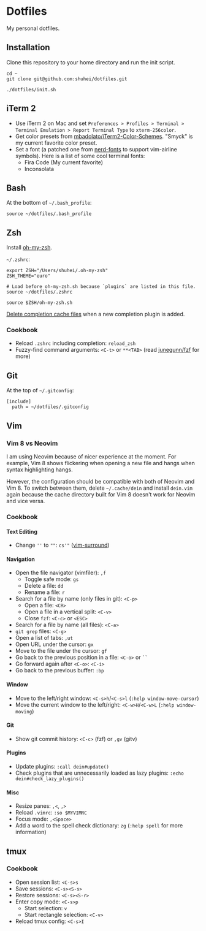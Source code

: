 # Dotfiles

My personal dotfiles.

## Installation

Clone this repository to your home directory and run the init script.

```shell
cd ~
git clone git@github.com:shuhei/dotfiles.git

./dotfiles/init.sh
```

## iTerm 2

- Use iTerm 2 on Mac and set `Preferences > Profiles > Terminal > Terminal Emulation > Report Terminal Type` to `xterm-256color`.
- Get color presets from [mbadolato/iTerm2-Color-Schemes](https://github.com/mbadolato/iTerm2-Color-Schemes). "Smyck" is my current favorite color preset.
- Set a font (a patched one from [nerd-fonts](https://github.com/ryanoasis/nerd-fonts) to support vim-airline symbols). Here is a list of some cool terminal fonts:
  - Fira Code (My current favorite)
  - Inconsolata

## Bash

At the bottom of `~/.bash_profile`:

```shell
source ~/dotfiles/.bash_profile
```

## Zsh

Install [oh-my-zsh](https://github.com/ohmyzsh/ohmyzsh).

`~/.zshrc`:

```shell
export ZSH="/Users/shuhei/.oh-my-zsh"
ZSH_THEME="euro"

# Load before oh-my-zsh.sh because `plugins` are listed in this file.
source ~/dotfiles/.zshrc

source $ZSH/oh-my-zsh.sh
```

[Delete completion cache files](https://github.com/ohmyzsh/ohmyzsh/wiki/FAQ#i-have-enabled-a-completion-plugin-but-the-completion-doesnt-work) when a new completion plugin is added.

### Cookbook

- Reload `.zshrc` including completion: `reload_zsh`
- Fuzzy-find command arguments: `<C-t>` or `**<TAB>` (read [junegunn/fzf](https://github.com/junegunn/fzf) for more)

## Git

At the top of `~/.gitconfig`:

```
[include]
  path = ~/dotfiles/.gitconfig
```

## Vim

### Vim 8 vs Neovim

I am using Neovim because of nicer experience at the moment. For example, Vim 8 shows flickering when opening a new file and hangs when syntax highlighting hangs.

However, the configuration should be compatible with both of Neovim and Vim 8. To switch between them, delete `~/.cache/dein` and install `dein.vim` again because the cache directory built for Vim 8 doesn't work for Neovim and vice versa.

### Cookbook

#### Text Editing

- Change `''` to `""`: `cs'"` ([vim-surround](https://github.com/tpope/vim-surround))

#### Navigation

- Open the file navigator (vimfiler): `,f`
  - Toggle safe mode: `gs`
  - Delete a file: `dd`
  - Rename a file: `r`
- Search for a file by name (only files in git): `<C-p>`
  - Open a file: `<CR>`
  - Open a file in a vertical split: `<C-v>`
  - Close `fzf`: `<C-c>` or `<ESC>`
- Search for a file by name (all files): `<C-a>`
- `git grep` files: `<C-g>`
- Open a list of tabs: `,ut`
- Open URL under the cursor: `gx`
- Move to the file under the cursor: `gf`
- Go back to the previous position in a file: `<C-o>` or ` `` `
- Go forward again after `<C-o>`: `<C-i>`
- Go back to the previous buffer: `:bp`

#### Window

- Move to the left/right window: `<C-s>h`/`<C-s>l` (`:help window-move-cursor`)
- Move the current window to the left/right: `<C-w>H`/`<C-w>L` (`:help window-moving`)

#### Git

- Show git commit history: `<C-c>` (fzf) or `,gv` (gitv)

#### Plugins

- Update plugins: `:call dein#update()`
- Check plugins that are unnecessarily loaded as lazy plugins: `:echo dein#check_lazy_plugins()`

#### Misc

- Resize panes: `,<`, `,>`
- Reload `.vimrc`: `:so $MYVIMRC`
- Focus mode: `,<Space>`
- Add a word to the spell check dictionary: `zg` (`:help spell` for more information)

## tmux

### Cookbook

- Open session list: `<C-s>s`
- Save sessions: `<C-s><S-s>`
- Restore sessions: `<C-s><S-r>`
- Enter copy mode: `<C-s>p`
  - Start selection: `v`
  - Start rectangle selection: `<C-v>`
- Reload tmux config: `<C-s>I`
